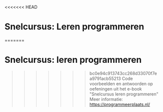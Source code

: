 <<<<<<< HEAD
# Snelcursus: Leren programmeren
=======
# Snelcursus: leren programmeren
>>>>>>> bc0e94c913743cc268d33070f7ea9791acb55213
Code voorbeelden en antwoorden op oefeningen uit het e-book "Snelcursus leren programmeren"
Meer informatie: https://programmeerplaats.nl/

